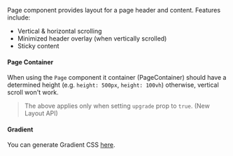 
Page component provides layout for a page header and content.
Features include:

- Vertical & horizontal scrolling
- Minimized header overlay (when vertically scrolled)
- Sticky content

#### Page Container

When using the `Page` component it container (PageContainer) should have a determined height (e.g. `height: 500px`, `height: 100vh`) otherwise, vertical scroll won't work.

> The above applies only when setting `upgrade` prop to `true`. (New Layout API)

#### Gradient

You can generate Gradient CSS [here](https://www.cssmatic.com/gradient-generator).
